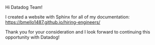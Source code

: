 Hi Datadog Team!

I created a website with Sphinx for all of my documentation: https://bmello1487.github.io/hiring-engineers/


Thank you for your consideration and I look forward to continuing this opportunity with Datadog!
